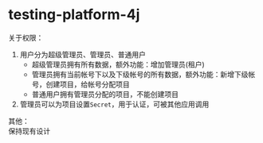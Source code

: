 # testing-platform-4j
关于权限：
1. 用户分为超级管理员、管理员、普通用户
   - 超级管理员拥有所有数据，额外功能：增加管理员(租户)
   - 管理员拥有当前帐号下以及下级帐号的所有数据，额外功能：新增下级帐号，创建项目，给帐号分配项目
   - 普通用户拥有管理员分配的项目，不能创建项目
2. 管理员可以为项目设置`Secret`，用于认证，可被其他应用调用     

其他：   
保持现有设计